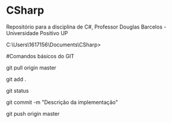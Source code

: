 # CSharp
Repositório para a disciplina de C#, Professor Douglas Barcelos - Universidade Positivo UP

C:\Users\1617156\Documents\CSharp>

#Comandos básicos do GIT

git pull origin master

git add .

git status

git commit -m "Descrição da implementação"

git push origin master

